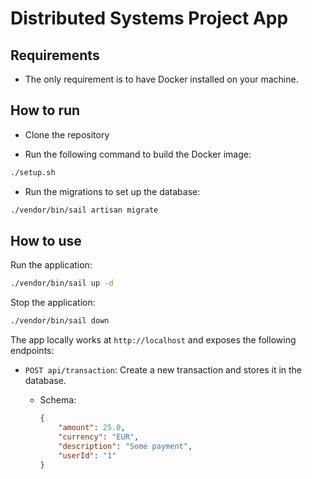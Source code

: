 # Distributed Systems Project App

## Requirements

- The only requirement is to have Docker installed on your machine.

## How to run

- Clone the repository

- Run the following command to build the Docker image:

```bash
./setup.sh
```

- Run the migrations to set up the database:

```bash
./vendor/bin/sail artisan migrate
```

## How to use

Run the application:

```bash
./vendor/bin/sail up -d
```

Stop the application:

```bash
./vendor/bin/sail down
```

The app locally works at `http://localhost` and exposes the following endpoints:

- `POST api/transaction`: Create a new transaction and stores it in the database.
  - Schema:

    ```json
    {
        "amount": 25.0,
        "currency": "EUR",
        "description": "Some payment",
        "userId": "1"
    }
    ```
